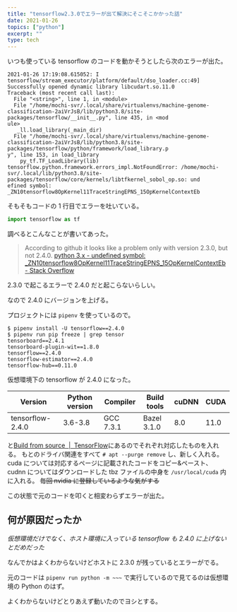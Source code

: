 ```yaml
---
title: "tensorflow2.3.0でエラーが出て解決にそこそこかかった話"
date: 2021-01-26
topics: ["python"]
excerpt: ""
type: tech
---
```


いつも使っている tensorflow のコードを動かそうとしたら次のエラーが出た。

```console
2021-01-26 17:19:08.615052: I tensorflow/stream_executor/platform/default/dso_loader.cc:49] Successfully opened dynamic library libcudart.so.11.0
Traceback (most recent call last):
  File "<string>", line 1, in <module>
  File "/home/mochi-svr/.local/share/virtualenvs/machine-genome-classification-2aiVrJsB/lib/python3.8/site-packages/tensorflow/__init__.py", line 435, in <mod
ule>
   _ll.load_library(_main_dir)
  File "/home/mochi-svr/.local/share/virtualenvs/machine-genome-classification-2aiVrJsB/lib/python3.8/site-packages/tensorflow/python/framework/load_library.p
y", line 153, in load_library
    py_tf.TF_LoadLibrary(lib)
tensorflow.python.framework.errors_impl.NotFoundError: /home/mochi-svr/.local/lib/python3.8/site-packages/tensorflow/core/kernels/libtfkernel_sobol_op.so: und
efined symbol: _ZN10tensorflow8OpKernel11TraceStringEPNS_15OpKernelContextEb
```

そもそもコードの 1 行目でエラーを吐いている。

```python
import tensorflow as tf
```

調べるとこんなことが書いてあった。

> According to github it looks like a problem only with version 2.3.0, but not 2.4.0.
> [python 3.x - undefined symbol: \_ZN10tensorflow8OpKernel11TraceStringEPNS_15OpKernelContextEb - Stack Overflow](https://stackoverflow.com/questions/65405705/undefined-symbol-zn10tensorflow8opkernel11tracestringepns-15opkernelcontexteb)

2.3.0 で起こるエラーで 2.4.0 だと起こらないらしい。

なので 2.4.0 にバージョンを上げる。

プロジェクトには `pipenv` を使っているので。

```console
$ pipenv install -U tensorflow==2.4.0
$ pipenv run pip freeze | grep tensor
tensorboard==2.4.1
tensorboard-plugin-wit==1.8.0
tensorflow==2.4.0
tensorflow-estimator==2.4.0
tensorflow-hub==0.11.0
```

仮想環境下の tensorflow が 2.4.0 になった。

| Version          | Python version | Compiler  | Build tools | cuDNN | CUDA |
| ---------------- | -------------- | --------- | ----------- | ----- | ---- |
| tensorflow-2.4.0 | 3.6-3.8        | GCC 7.3.1 | Bazel 3.1.0 | 8.0   | 11.0 |

と[Build from source  |  TensorFlow](https://www.tensorflow.org/install/source#gpu_support_2)にあるのでそれぞれ対応したものを入れる。
もとのドライバ関連をすべて `# apt --purge remove` し、新しく入れる。
cuda については対応するページに記載されたコードをコピー&ペースト、cudnn についてはダウンロードした tbz ファイルの中身を `/usr/local/cuda` 内に入れる。
~~毎回 nvidia に登録しているような気がする~~

この状態で元のコードを叩くと相変わらずエラーが出た。

## 何が原因だったか

_仮想環境だけでなく、ホスト環境に入っている tensorflow も 2.4.0 に上げないとだめだった_

なんでかはよくわからないけどホストに 2.3.0 が残っているとエラーがでる。

元のコードは `pipenv run python -m ~~~` で実行しているので見てるのは仮想環境の Python のはず。

よくわからないけどとりあえず動いたのでヨシとする。
